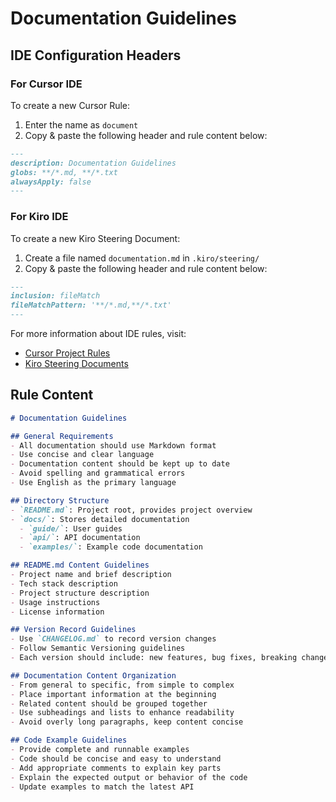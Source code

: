# Documentation Guidelines

## IDE Configuration Headers

### For Cursor IDE

To create a new Cursor Rule:

1. Enter the name as `document`
2. Copy & paste the following header and rule content below:

```markdown
---
description: Documentation Guidelines
globs: **/*.md, **/*.txt
alwaysApply: false
---
```

### For Kiro IDE

To create a new Kiro Steering Document:

1. Create a file named `documentation.md` in `.kiro/steering/`
2. Copy & paste the following header and rule content below:

```markdown
---
inclusion: fileMatch
fileMatchPattern: '**/*.md,**/*.txt'
---
```

For more information about IDE rules, visit:
- [Cursor Project Rules](https://docs.cursor.com/context/rules#project-rules)
- [Kiro Steering Documents](https://github.com/kirolabs/kiro)

## Rule Content

```markdown
# Documentation Guidelines

## General Requirements
- All documentation should use Markdown format
- Use concise and clear language
- Documentation content should be kept up to date
- Avoid spelling and grammatical errors
- Use English as the primary language

## Directory Structure
- `README.md`: Project root, provides project overview
- `docs/`: Stores detailed documentation
  - `guide/`: User guides
  - `api/`: API documentation
  - `examples/`: Example code documentation

## README.md Content Guidelines
- Project name and brief description
- Tech stack description
- Project structure description
- Usage instructions
- License information

## Version Record Guidelines
- Use `CHANGELOG.md` to record version changes
- Follow Semantic Versioning guidelines
- Each version should include: new features, bug fixes, breaking changes

## Documentation Content Organization
- From general to specific, from simple to complex
- Place important information at the beginning
- Related content should be grouped together
- Use subheadings and lists to enhance readability
- Avoid overly long paragraphs, keep content concise

## Code Example Guidelines
- Provide complete and runnable examples
- Code should be concise and easy to understand
- Add appropriate comments to explain key parts
- Explain the expected output or behavior of the code
- Update examples to match the latest API
```